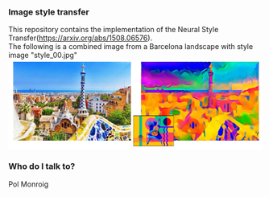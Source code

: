 ### Image style transfer ###

This repository contains the implementation of the Neural Style Transfer(https://arxiv.org/abs/1508.06576).<br>
The following is a combined image from a Barcelona landscape with style image "style_00.jpg"
![Alt text](images/barcelona_transfer.png?raw=true "barcelona_transfer")


### Who do I talk to? ###

Pol Monroig

